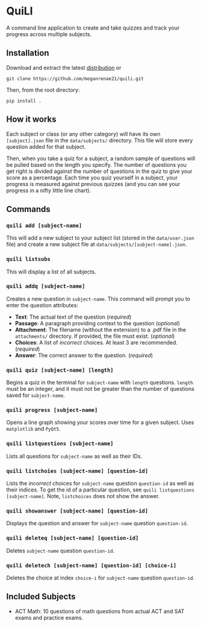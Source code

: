 # QuiLI
A command line application to create and take quizzes and track your progress across multiple subjects.

## Installation

Download and extract the latest [distribution](https://github.com/meganrenae21/quili/releases) or

```
git clone https://github.com/meganrenae21/quili.git
```

Then, from the root directory:

```
pip install .
```


## How it works

Each subject or class (or any other category) will have its own `[subject].json` file in the `data/subjects/` directory. This file will store every question added for that subject. 

Then, when you take a quiz for a subject, a random sample of questions will be pulled based on the length you specify. The number of questions you get right is divided against the number of questions in the quiz to give your score as a percentage. Each time you quiz yourself in a subject, your progress is measured against previous quizzes (and you can see your progress in a nifty little line chart). 

## Commands

### `quili add [subject-name]`

This will add a new subject to your subject list (stored in the `data/user.json` file) and create a new subject file at `data/subjects/[subject-name].json`. 

### `quili listsubs`

This will display a list of all subjects.

### `quili addq [subject-name]`

Creates a new question in `subject-name`. This command will prompt you to enter the question attributes:

- **Text**: The actual text of the question (*required*)
- **Passage**: A paragraph providing context to the question (*optional*)
- **Attachment**: The filename (without the extension) to a .pdf file in the `attachments/` directory. If provided, the file must exist. (*optional*)
- **Choices**: A list of *incorrect* choices. At least 3 are recommended. (*required*)
- **Answer**: The correct answer to the question. (*required*)

### `quili quiz [subject-name] [length]`

Begins a quiz in the terminal for `subject-name` with `length` questions. `length` must be an integer, and it must not be greater than the number of questions saved for `subject-name`.

### `quili progress [subject-name]`

Opens a line graph showing your scores over time for a given subject. Uses `matplotlib` and `PyQt5`. 

### `quili listquestions [subject-name]`

Lists all questions for `subject-name` as well as their IDs. 

### `quili listchoies [subject-name] [question-id]`

Lists the *incorrect* choices for `subject-name` question `question-id` as well as their indices. To get the id of a particular question, see `quili listquestions [subject-name]`. Note, `listchoices` does not show the answer. 

### `quili showanswer [subject-name] [question-id]`

Displays the question and answer for `subject-name` question `question-id`. 

### `quili deleteq [subject-name] [question-id]`

Deletes `subject-name` question `question-id`.

### `quili deletech [subject-name] [question-id] [choice-i]`

Deletes the choice at index `choice-i` for `subject-name` question `question-id`. 

## Included Subjects

- ACT Math: 10 questions of math questions from actual ACT and SAT exams and practice exams.

